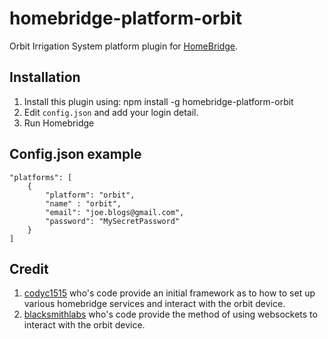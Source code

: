 # homebridge-platform-orbit
Orbit Irrigation System platform plugin for [HomeBridge](https://github.com/nfarina/homebridge).

## Installation
1. Install this plugin using: npm install -g homebridge-platform-orbit
2. Edit ``config.json`` and add your login detail.
3. Run Homebridge

## Config.json example
```
"platforms": [
	{
		"platform": "orbit",
		"name" : "orbit",
		"email": "joe.blogs@gmail.com",
		"password": "MySecretPassword"
	}
]
```
## Credit
1. [codyc1515](https://github.com/codyc1515/homebridge-orbit-bhyve) who's code provide an initial framework as to how to set up various homebridge services and interact with the orbit device.
2. [blacksmithlabs](https://github.com/blacksmithlabs/orbit-bhyve-remote) who's code provide the method of using websockets to interact with the orbit device.
